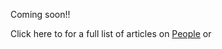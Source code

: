 Coming soon!! 

Click here to for a full list of articles on [People](https://ubuntu.sankofapedia.org/People/) or